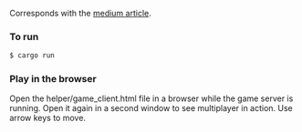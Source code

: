 Corresponds with the [medium article](https://medium.com/p/ce1782199907).

### To run
```bash
$ cargo run
```

### Play in the browser
Open the helper/game_client.html file in a browser while the game server is running. Open it again in a second window to
see multiplayer in action. Use arrow keys to move.
